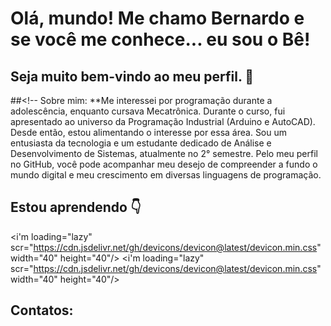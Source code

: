 # Olá, mundo! Me chamo Bernardo e se você me conhece... eu sou o Bê!
## Seja muito bem-vindo ao meu perfil. 👾

##<!-- Sobre mim:
**Me interessei por programação durante a adolescência, enquanto cursava Mecatrônica. Durante o curso, fui apresentado ao universo da Programação Industrial (Arduino e AutoCAD). Desde então, estou alimentando o interesse por essa área. Sou um entusiasta da tecnologia e um estudante dedicado de Análise e Desenvolvimento de Sistemas, atualmente no 2° semestre. Pelo meu perfil no GitHub, você pode acompanhar meu desejo de compreender a fundo o mundo digital e meu crescimento em diversas linguagens de programação.

## Estou aprendendo 👇
<i'm loading="lazy" scr="https://cdn.jsdelivr.net/gh/devicons/devicon@latest/devicon.min.css" width="40" height="40"/>
<i'm loading="lazy" scr="https://cdn.jsdelivr.net/gh/devicons/devicon@latest/devicon.min.css" width="40" height="40"/>

## Contatos:


